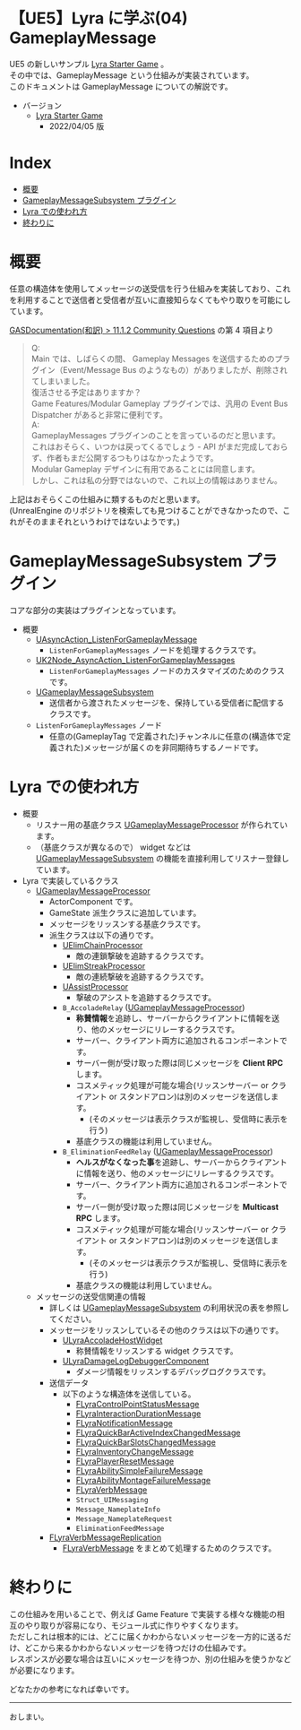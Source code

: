 # 【UE5】Lyra に学ぶ(04) GameplayMessage <!-- omit in toc -->

UE5 の新しいサンプル [Lyra Starter Game] 。  
その中では、GameplayMessage という仕組みが実装されています。  
このドキュメントは GameplayMessage についての解説です。  

* バージョン
	* [Lyra Starter Game]
		* 2022/04/05 版

# Index <!-- omit in toc -->

- [概要](#概要)
- [GameplayMessageSubsystem プラグイン](#gameplaymessagesubsystem-プラグイン)
- [Lyra での使われ方](#lyra-での使われ方)
- [終わりに](#終わりに)


# 概要

任意の構造体を使用してメッセージの送受信を行う仕組みを実装しており、これを利用することで送信者と受信者が互いに直接知らなくてもやり取りを可能にしています。

[GASDocumentation(和訳) > 11.1.2 Community Questions] の第 4 項目より
> Q:  
> Main では、しばらくの間、 Gameplay Messages を送信するためのプラグイン（Event/Message Bus のようなもの）がありましたが、削除されてしまいました。  
> 復活させる予定はありますか？  
> Game Features/Modular Gameplay プラグインでは、汎用の Event Bus Dispatcher があると非常に便利です。  
> A:  
> GameplayMessages プラグインのことを言っているのだと思います。  
> これはおそらく、いつかは戻ってくるでしょう - API がまだ完成しておらず、作者もまだ公開するつもりはなかったようです。  
> Modular Gameplay デザインに有用であることには同意します。  
> しかし、これは私の分野ではないので、これ以上の情報はありません。  

上記はおそらくこの仕組みに類するものだと思います。  
(UnrealEngine のリポジトリを検索しても見つけることができなかったので、これがそのままそれというわけではないようです。)

# GameplayMessageSubsystem プラグイン

コアな部分の実装はプラグインとなっています。

* 概要
	* [UAsyncAction_ListenForGameplayMessage]
		* `ListenForGameplayMessages` ノードを処理するクラスです。
	* [UK2Node_AsyncAction_ListenForGameplayMessages]
		* `ListenForGameplayMessages` ノードのカスタマイズのためのクラスです。
	* [UGameplayMessageSubsystem]
		* 送信者から渡されたメッセージを、保持している受信者に配信するクラスです。
	* `ListenForGameplayMessages` ノード
		* 任意の(GameplayTag で定義された)チャンネルに任意の(構造体で定義された)メッセージが届くのを非同期待ちするノードです。

# Lyra での使われ方

* 概要
	* リスナー用の基底クラス [UGameplayMessageProcessor] が作られています。
	* （基底クラスが異なるので） widget などは [UGameplayMessageSubsystem] の機能を直接利用してリスナー登録しています。
* Lyra で実装しているクラス
	* [UGameplayMessageProcessor]
		* ActorComponent です。
		* GameState 派生クラスに追加しています。
		* メッセージをリッスンする基底クラスです。
		* 派生クラスは以下の通りです。
			* [UElimChainProcessor]
				* 敵の連鎖撃破を追跡するクラスです。
			* [UElimStreakProcessor]
				* 敵の連続撃破を追跡するクラスです。
			* [UAssistProcessor]
				* 撃破のアシストを追跡するクラスです。
			* `B_AccoladeRelay` ([UGameplayMessageProcessor])
				* **称賛情報**を追跡し、サーバーからクライアントに情報を送り、他のメッセージにリレーするクラスです。
				* サーバー、クライアント両方に追加されるコンポーネントです。
				* サーバー側が受け取った際は同じメッセージを **Client RPC** します。
				* コスメティック処理が可能な場合(リッスンサーバー or クライアント or スタンドアロン)は別のメッセージを送信します。
					* (そのメッセージは表示クラスが監視し、受信時に表示を行う)
				* 基底クラスの機能は利用していません。
			* `B_EliminationFeedRelay` ([UGameplayMessageProcessor])
				* **ヘルスがなくなった事**を追跡し、サーバーからクライアントに情報を送り、他のメッセージにリレーするクラスです。
				* サーバー、クライアント両方に追加されるコンポーネントです。
				* サーバー側が受け取った際は同じメッセージを **Multicast RPC** します。
				* コスメティック処理が可能な場合(リッスンサーバー or クライアント or スタンドアロン)は別のメッセージを送信します。
					* (そのメッセージは表示クラスが監視し、受信時に表示を行う)
				* 基底クラスの機能は利用していません。
	* メッセージの送受信関連の情報
		* 詳しくは [UGameplayMessageSubsystem] の利用状況の表を参照してください。
		* メッセージをリッスンしているその他のクラスは以下の通りです。
			* [ULyraAccoladeHostWidget]
				* 称賛情報をリッスンする widget クラスです。
			* [ULyraDamageLogDebuggerComponent]
				* ダメージ情報をリッスンするデバッグログクラスです。
		* 送信データ
			* 以下のような構造体を送信している。
				* [FLyraControlPointStatusMessage]
				* [FLyraInteractionDurationMessage]
				* [FLyraNotificationMessage]
				* [FLyraQuickBarActiveIndexChangedMessage]
				* [FLyraQuickBarSlotsChangedMessage]
				* [FLyraInventoryChangeMessage]
				* [FLyraPlayerResetMessage]
				* [FLyraAbilitySimpleFailureMessage]
				* [FLyraAbilityMontageFailureMessage]
				* [FLyraVerbMessage]
				* `Struct_UIMessaging`
				* `Message_NameplateInfo`
				* `Message_NameplateRequest`
				* `EliminationFeedMessage`
		* [FLyraVerbMessageReplication]
			* [FLyraVerbMessage] をまとめて処理するためのクラスです。


# 終わりに

この仕組みを用いることで、例えば Game Feature で実装する様々な機能の相互のやり取りが容易になり、モジュール式に作りやすくなります。  
ただしこれは根本的には、どこに届くかわからないメッセージを一方的に送るだけ、どこから来るかわからないメッセージを待つだけの仕組みです。  
レスポンスが必要な場合は互いにメッセージを待つか、別の仕組みを使うかなどが必要になります。  

どなたかの参考になれば幸いです。

-----
おしまい。

<!--- ページ内のリンク --->

<!--- 自前の画像へのリンク --->

<!--- generated --->
[ULyraDamageLogDebuggerComponent]: CodeRefs/Lyra/Etc/ULyraDamageLogDebuggerComponent.md#ulyradamagelogdebuggercomponent
[ULyraAccoladeHostWidget]: CodeRefs/Lyra/GameplayMessageAccolade/ULyraAccoladeHostWidget.md#ulyraaccoladehostwidget
[UAssistProcessor]: CodeRefs/Lyra/GameplayMessageProcessor/UAssistProcessor.md#uassistprocessor
[UElimChainProcessor]: CodeRefs/Lyra/GameplayMessageProcessor/UElimChainProcessor.md#uelimchainprocessor
[UElimStreakProcessor]: CodeRefs/Lyra/GameplayMessageProcessor/UElimStreakProcessor.md#uelimstreakprocessor
[UGameplayMessageProcessor]: CodeRefs/Lyra/GameplayMessageProcessor/UGameplayMessageProcessor.md#ugameplaymessageprocessor
[FLyraAbilityMontageFailureMessage]: CodeRefs/Lyra/GameplayMessageProcessorStruct/FLyraAbilityMontageFailureMessage.md#flyraabilitymontagefailuremessage
[FLyraAbilitySimpleFailureMessage]: CodeRefs/Lyra/GameplayMessageProcessorStruct/FLyraAbilitySimpleFailureMessage.md#flyraabilitysimplefailuremessage
[FLyraControlPointStatusMessage]: CodeRefs/Lyra/GameplayMessageProcessorStruct/FLyraControlPointStatusMessage.md#flyracontrolpointstatusmessage
[FLyraInteractionDurationMessage]: CodeRefs/Lyra/GameplayMessageProcessorStruct/FLyraInteractionDurationMessage.md#flyrainteractiondurationmessage
[FLyraInventoryChangeMessage]: CodeRefs/Lyra/GameplayMessageProcessorStruct/FLyraInventoryChangeMessage.md#flyrainventorychangemessage
[FLyraNotificationMessage]: CodeRefs/Lyra/GameplayMessageProcessorStruct/FLyraNotificationMessage.md#flyranotificationmessage
[FLyraPlayerResetMessage]: CodeRefs/Lyra/GameplayMessageProcessorStruct/FLyraPlayerResetMessage.md#flyraplayerresetmessage
[FLyraQuickBarActiveIndexChangedMessage]: CodeRefs/Lyra/GameplayMessageProcessorStruct/FLyraQuickBarActiveIndexChangedMessage.md#flyraquickbaractiveindexchangedmessage
[FLyraQuickBarSlotsChangedMessage]: CodeRefs/Lyra/GameplayMessageProcessorStruct/FLyraQuickBarSlotsChangedMessage.md#flyraquickbarslotschangedmessage
[FLyraVerbMessage]: CodeRefs/Lyra/GameplayMessageProcessorStruct/FLyraVerbMessage.md#flyraverbmessage
[FLyraVerbMessageReplication]: CodeRefs/Lyra/GameplayMessageProcessorStruct/FLyraVerbMessageReplication.md#flyraverbmessagereplication
[UAsyncAction_ListenForGameplayMessage]: CodeRefs/Plugin/GameplayMessageSubsystem/UAsyncAction_ListenForGameplayMessage.md#uasyncactionlistenforgameplaymessage
[UGameplayMessageSubsystem]: CodeRefs/Plugin/GameplayMessageSubsystem/UGameplayMessageSubsystem.md#ugameplaymessagesubsystem
[UK2Node_AsyncAction_ListenForGameplayMessages]: CodeRefs/Plugin/GameplayMessageSubsystem/UK2Node_AsyncAction_ListenForGameplayMessages.md#uk2nodeasyncactionlistenforgameplaymessages
[GASDocumentation(和訳) > 11.1.2 Community Questions]: https://github.com/sentyaanko/GASDocumentation/blob/lang-ja/README.jp.md#resources-daveratti-community2
[Lyra Starter Game]: https://www.unrealengine.com/marketplace/ja/product/lyra
